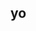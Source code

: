 <h2>yo</h2>
<!--
<br>
![My GitHub stats](https://github-readme-stats.vercel.app/api?username=mistovek016&show_icons=true&theme=radical&bg_color=1e1e2e&text_color=cdd6f4&icon_color=cba6f7&title_color=94e2d5)
<br>
![Top Langs](https://github-readme-stats.vercel.app/api/top-langs/?username=mistovek016&layout=compact&show_icons=true&theme=radical&bg_color=1e1e2e&text_color=cdd6f4&icon_color=cba6f7&title_color=94e2d5)
-->
